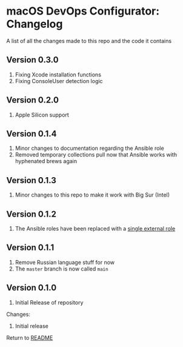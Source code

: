 macOS DevOps Configurator: Changelog
====================================
A list of all the changes made to this repo and the code it contains

Version 0.3.0
-------------

1. Fixing Xcode installation functions
2. Fixing ConsoleUser detection logic

Version 0.2.0
-------------

1. Apple Silicon support

Version 0.1.4
-------------

1. Minor changes to documentation regarding the Ansible role
2. Removed temporary collections pull now that Ansible works with hyphenated brews again

Version 0.1.3
-------------

1. Minor changes to this repo to make it work with Big Sur (Intel)

Version 0.1.2
-------------

1. The Ansible roles have been replaced with a [single external role](https://galaxy.ansible.com/ahrenstein/mac_setup)

Version 0.1.1
-------------

1. Remove Russian language stuff for now
2. The `master` branch is now called `main`

Version 0.1.0
------------

1. Initial Release of repository

Changes:

1. Initial release

Return to [README](README.md)
